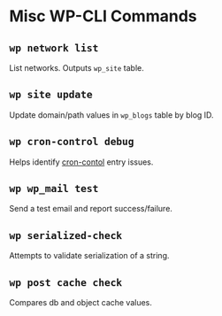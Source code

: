 # Misc WP-CLI Commands

## `wp network list`

List networks. Outputs `wp_site` table.

## `wp site update`

Update domain/path values in `wp_blogs` table by blog ID.

## `wp cron-control debug`

Helps identify [cron-contol](https://github.com/Automattic/Cron-Control) entry issues.

## `wp wp_mail test`

Send a test email and report success/failure.

## `wp serialized-check`

Attempts to validate serialization of a string.

## `wp post cache check`

Compares db and object cache values.

